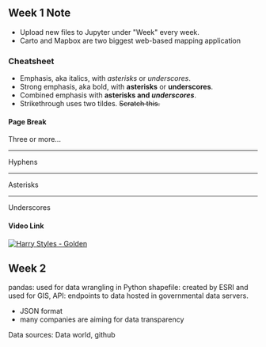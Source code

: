 ## Week 1 Note
- Upload new files to Jupyter under "Week" every week.
- Carto and Mapbox are two biggest web-based mapping application 

### Cheatsheet 
- Emphasis, aka italics, with *asterisks* or _underscores_.
- Strong emphasis, aka bold, with **asterisks** or __underscores__.
- Combined emphasis with **asterisks and _underscores_**.
- Strikethrough uses two tildes. ~~Scratch this.~~

#### Page Break
Three or more...

---

Hyphens

***

Asterisks

___

Underscores

#### Video Link
[![Harry Styles - Golden](http://img.youtube.com/vi/P3cffdsEXXw/0.jpg)](http://www.youtube.com/watch?v=P3cffdsEXXw)

## Week 2 
pandas: used for data wrangling in Python 
shapefile: created by ESRI and used for GIS, 
API: endpoints to data hosted in governmental data servers. 
- JSON format
- many companies are aiming for data transparency

Data sources: 
Data world, github 
